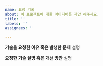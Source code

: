 ```yaml
---
name: 요청 기술
about: 이 프로젝트에 대한 아이디어를 제안 해주세요.
title: ''
labels: ''
assignees: ''

---
```


**기술을 요청한 이유 혹은 발생한 문제**
설명

**요청한 기술 설명 혹은 개선 방안**
설명
